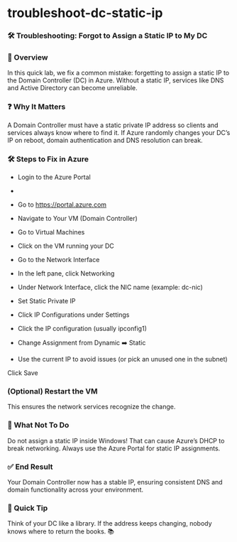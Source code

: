 # troubleshoot-dc-static-ip

### 🛠️ Troubleshooting: Forgot to Assign a Static IP to My DC

### 🧩 Overview
In this quick lab, we fix a common mistake: forgetting to assign a static IP to the Domain Controller (DC) in Azure. Without a static IP, services like DNS and Active Directory can become unreliable.

### ❓ Why It Matters
A Domain Controller must have a static private IP address so clients and services always know where to find it. If Azure randomly changes your DC’s IP on reboot, domain authentication and DNS resolution can break.

### 🛠️ Steps to Fix in Azure
- Login to the Azure Portal
- 
- Go to https://portal.azure.com

- Navigate to Your VM (Domain Controller)

- Go to Virtual Machines

- Click on the VM running your DC

- Go to the Network Interface

- In the left pane, click Networking

- Under Network Interface, click the NIC name (example: dc-nic)

- Set Static Private IP

- Click IP Configurations under Settings

- Click the IP configuration (usually ipconfig1)

- Change Assignment from Dynamic ➡️ Static

- Use the current IP to avoid issues (or pick an unused one in the subnet)

Click Save

### (Optional) Restart the VM
This ensures the network services recognize the change.

### 🚫 What Not To Do
Do not assign a static IP inside Windows!
That can cause Azure’s DHCP to break networking. Always use the Azure Portal for static IP assignments.

### ✅ End Result
Your Domain Controller now has a stable IP, ensuring consistent DNS and domain functionality across your environment.

### 💬 Quick Tip
Think of your DC like a library. If the address keeps changing, nobody knows where to return the books. 📚

